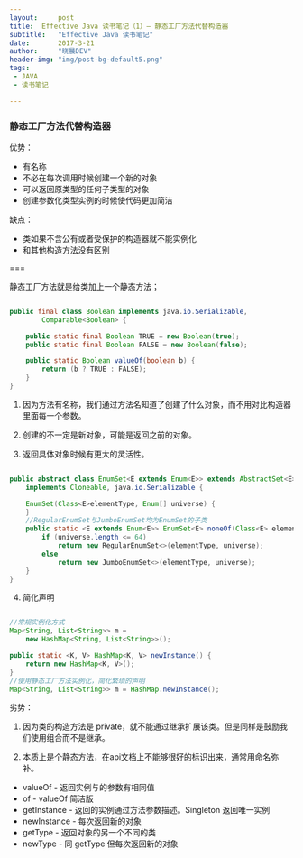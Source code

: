 ```yaml
---
layout: 	post
title: 	Effective Java 读书笔记（1）— 静态工厂方法代替构造器
subtitle: 	"Effective Java 读书笔记"
date:       2017-3-21
author:     "晓晨DEV"
header-img: "img/post-bg-default5.png"
tags:
 - JAVA 
 - 读书笔记

---
```


### 静态工厂方法代替构造器

优势： 

* 有名称
* 不必在每次调用时候创建一个新的对象
* 可以返回原类型的任何子类型的对象
* 创建参数化类型实例的时候使代码更加简洁

缺点：

* 类如果不含公有或者受保护的构造器就不能实例化
* 和其他构造方法没有区别

===

静态工厂方法就是给类加上一个静态方法；

```java

public final class Boolean implements java.io.Serializable,
        Comparable<Boolean> {

    public static final Boolean TRUE = new Boolean(true);
    public static final Boolean FALSE = new Boolean(false);

    public static Boolean valueOf(boolean b) {
        return (b ? TRUE : FALSE);
    }
}

```

1. 因为方法有名称，我们通过方法名知道了创建了什么对象，而不用对比构造器里面每一个参数。

2. 创建的不一定是新对象，可能是返回之前的对象。

3. 返回具体对象时候有更大的灵活性。

```java

public abstract class EnumSet<E extends Enum<E>> extends AbstractSet<E>
    implements Cloneable, java.io.Serializable {

    EnumSet(Class<E>elementType, Enum[] universe) {
    }
    //RegularEnumSet与JumboEnumSet均为EnumSet的子类
    public static <E extends Enum<E>> EnumSet<E> noneOf(Class<E> elementType) {
        if (universe.length <= 64)
            return new RegularEnumSet<>(elementType, universe);
        else
            return new JumboEnumSet<>(elementType, universe);
    }
}

```

4. 简化声明

```java

//常规实例化方式
Map<String, List<String>> m =
    new HashMap<String, List<String>>();

public static <K, V> HashMap<K, V> newInstance() {
    return new HashMap<K, V>();
}
//使用静态工厂方法实例化，简化繁琐的声明
Map<String, List<String>> m = HashMap.newInstance();

```

劣势：

1. 因为类的构造方法是 private，就不能通过继承扩展该类。但是同样是鼓励我们使用组合而不是继承。

2. 本质上是个静态方法，在api文档上不能够很好的标识出来，通常用命名弥补。

  * valueOf - 返回实例与的参数有相同值
  * of - valueOf 简洁版
  * getInstance - 返回的实例通过方法参数描述。Singleton 返回唯一实例
  * newInstance - 每次返回新的对象
  * getType - 返回对象的另一个不同的类
  * newType - 同 getType 但每次返回新的对象


  
